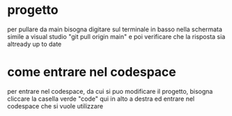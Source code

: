 # progetto
per pullare da main bisogna digitare sul terminale in basso nella schermata simile a visual studio "git pull origin main" e poi verificare che la risposta sia altready up to date
# come entrare nel codespace
per entrare nel codespace, da cui si puo modificare il progetto, bisogna cliccare la casella verde "code" qui in alto a destra ed entrare nel codespace che si vuole utilizzare